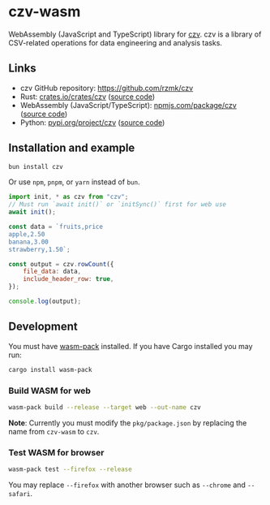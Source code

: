 # czv-wasm

WebAssembly (JavaScript and TypeScript) library for [czv](https://github.com/rzmk/czv). czv is a library of CSV-related operations for data engineering and analysis tasks.

## Links

-   czv GitHub repository: <https://github.com/rzmk/czv>
-   Rust: [crates.io/crates/czv](https://crates.io/crates/czv) ([source code](https://github.com/rzmk/czv/tree/main/czv))
-   WebAssembly (JavaScript/TypeScript): [npmjs.com/package/czv](https://www.npmjs.com/package/czv) ([source code](https://github.com/rzmk/czv/tree/main/czv-wasm))
-   Python: [pypi.org/project/czv](https://pypi.org/project/czv/) ([source code](https://github.com/rzmk/czv/tree/main/czv-python))

## Installation and example

```bash
bun install czv
```

Or use `npm`, `pnpm`, or `yarn` instead of `bun`.

```js
import init, * as czv from "czv";
// Must run `await init()` or `initSync()` first for web use
await init();

const data = `fruits,price
apple,2.50
banana,3.00
strawberry,1.50`;

const output = czv.rowCount({
    file_data: data,
    include_header_row: true,
});

console.log(output);
```

## Development

You must have [wasm-pack](https://rustwasm.github.io/wasm-pack/installer/) installed. If you have Cargo installed you may run:

```bash
cargo install wasm-pack
```

### Build WASM for web

```bash
wasm-pack build --release --target web --out-name czv
```

**Note**: Currently you must modify the `pkg/package.json` by replacing the name from `czv-wasm` to `czv`.

### Test WASM for browser

```bash
wasm-pack test --firefox --release
```

You may replace `--firefox` with another browser such as `--chrome` and `--safari`.
